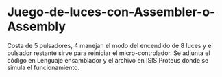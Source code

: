 # Juego-de-luces-con-Assembler-o-Assembly

Costa de 5 pulsadores, 4 manejan el modo del encendido de 8 luces y el pulsador restante sirve para reiniciar el micro-controlador.
Se adjunta el código en Lenguaje ensamblador y el archivo en ISIS Proteus donde se simula el funcionamiento.

